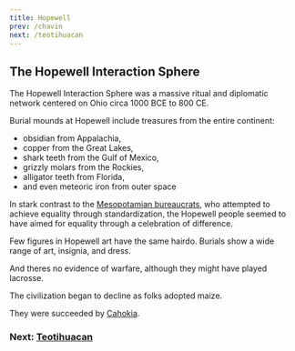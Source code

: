 ```yaml
---
title: Hopewell
prev: /chavin
next: /teotihuacan
---
```


## The Hopewell Interaction Sphere

The Hopewell Interaction Sphere was a massive ritual and diplomatic network centered on Ohio circa 1000 BCE to 800 CE.

Burial mounds at Hopewell include treasures from the entire continent:

- obsidian from Appalachia,
- copper from the Great Lakes,
- shark teeth from the Gulf of Mexico,
- grizzly molars from the Rockies,
- alligator teeth from Florida,
- and even meteoric iron from outer space

In stark contrast to the [Mesopotamian bureaucrats](/bureaucracy), who attempted to achieve equality through standardization,
the Hopewell people seemed to have aimed for equality through a celebration of difference.

Few figures in Hopewell art have the same hairdo.
Burials show a wide range of art, insignia, and dress.

And theres no evidence of warfare, although they might have played lacrosse.

The civilization began to decline as folks adopted maize.

They were succeeded by [Cahokia](/cahokia).

### Next: [Teotihuacan](/teotihuacan)
